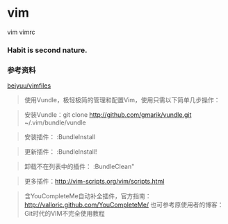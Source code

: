 # vim
vim vimrc

### Habit is second nature.

### 参考资料
[beiyuu/vimfiles](https://github.com/beiyuu/vimfiles)

> 使用Vundle，极轻极简的管理和配置Vim，使用只需以下简单几步操作：

> 安装Vundle：git clone http://github.com/gmarik/vundle.git ~/.vim/bundle/vundle

> 安装插件： :BundleInstall

> 更新插件： :BundleInstall!

> 卸载不在列表中的插件： :BundleClean"

> 更多插件：http://vim-scripts.org/vim/scripts.html

> 含YouCompleteMe自动补全插件，官方指南：http://valloric.github.com/YouCompleteMe/
也可参考原使用者的博客：Git时代的VIM不完全使用教程
